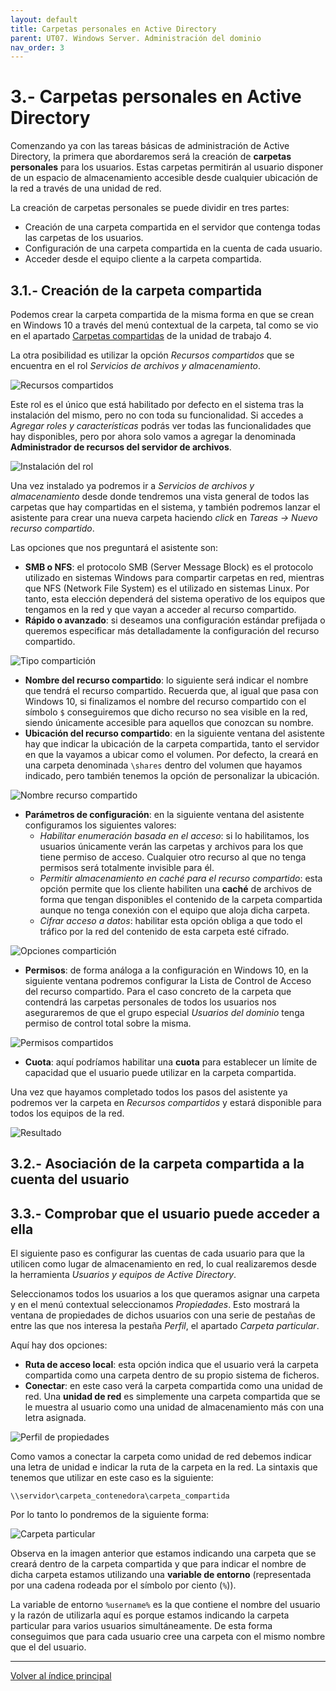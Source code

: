 ```yaml
---
layout: default
title: Carpetas personales en Active Directory
parent: UT07. Windows Server. Administración del dominio
nav_order: 3
---
```


# 3.- Carpetas personales en Active Directory

Comenzando ya con las tareas básicas de administración de Active Directory, la primera que abordaremos será la creación de **carpetas personales** para los usuarios. Estas carpetas permitirán al usuario disponer de un espacio de almacenamiento accesible desde cualquier ubicación de la red a través de una unidad de red.

La creación de carpetas personales se puede dividir en tres partes:
- Creación de una carpeta compartida en el servidor que contenga todas las carpetas de los usuarios.
- Configuración de una carpeta compartida en la cuenta de cada usuario.
- Acceder desde el equipo cliente a la carpeta compartida.


## 3.1.- Creación de la carpeta compartida

Podemos crear la carpeta compartida de la misma forma en que se crean en Windows 10 a través del menú contextual de la carpeta, tal como se vio en el apartado [Carpetas compartidas](../UT04_Win10_Almacenamiento/05_compartidas.md) de la unidad de trabajo 4.

La otra posibilidad es utilizar la opción *Recursos compartidos* que se encuentra en el rol *Servicios de archivos y almacenamiento*.

![Recursos compartidos](imgs/02_02_recursos_compartidos.jpg)

Este rol es el único que está habilitado por defecto en el sistema tras la instalación del mismo, pero no con toda su funcionalidad. Si accedes a *Agregar roles y características* podrás ver todas las funcionalidades que hay disponibles, pero por ahora solo vamos a agregar la denominada **Administrador de recursos del servidor de archivos**.

![Instalación del rol](imgs/03_01_instalación_rol.jpg)

Una vez instalado ya podremos ir a *Servicios de archivos y almacenamiento* desde donde tendremos una vista general de todos las carpetas que hay compartidas en el sistema, y también podremos lanzar el asistente para crear una nueva carpeta haciendo *click* en *Tareas -> Nuevo recurso compartido*. 

Las opciones que nos preguntará el asistente son:

- **SMB o NFS**: el protocolo SMB (Server Message Block) es el protocolo utilizado en sistemas Windows para compartir carpetas en red, mientras que NFS (Network File System) es el utilizado en sistemas Linux. Por tanto, esta elección dependerá del sistema operativo de los equipos que tengamos en la red y que vayan a acceder al recurso compartido.
- **Rápido o avanzado**: si deseamos una configuración estándar prefijada o queremos especificar más detalladamente la configuración del recurso compartido.

![Tipo compartición](imgs/03_03_seleccion_tipo_comparticion.jpg)

- **Nombre del recurso compartido**: lo siguiente será indicar el nombre que tendrá el recurso compartido. Recuerda que, al igual que pasa con Windows 10, si finalizamos el nombre del recurso compartido con el símbolo `$` conseguiremos que dicho recurso no sea visible en la red, siendo únicamente accesible para aquellos que conozcan su nombre.
- **Ubicación del recurso compartido**: en la siguiente ventana del asistente hay que indicar la ubicación de la carpeta compartida, tanto el servidor en que la vayamos a ubicar como el volumen. Por defecto, la creará en una carpeta denominada `\shares` dentro del volumen que hayamos indicado, pero también tenemos la opción de personalizar la ubicación.

![Nombre recurso compartido](imgs/03_04_nombre_recurso_compartido.jpg)

- **Parámetros de configuración**: en la siguiente ventana del asistente configuramos los siguientes valores:
  - *Habilitar enumeración basada en el acceso*: si lo habilitamos, los usuarios únicamente verán las carpetas y archivos para los que tiene permiso de acceso. Cualquier otro recurso al que no tenga permisos será totalmente invisible para él.
  - *Permitir almacenamiento en caché para el recurso compartido*: esta opción permite que los cliente habiliten una **caché** de archivos de forma que tengan disponibles el contenido de la carpeta compartida aunque no tenga conexión con el equipo que aloja dicha carpeta.
  - *Cifrar acceso a datos*: habilitar esta opción obliga a que todo el tráfico por la red del contenido de esta carpeta esté cifrado.

![Opciones compartición](imgs/03_05_opciones_comparticion.jpg)

- **Permisos**: de forma análoga a la configuración en Windows 10, en la siguiente ventana podremos configurar la Lista de Control de Acceso del recurso compartido. Para el caso concreto de la carpeta que contendrá las carpetas personales de todos los usuarios nos aseguraremos de que el grupo especial *Usuarios del dominio* tenga permiso de control total sobre la misma.
  
![Permisos compartidos](imgs/03_06_permisos.jpg)

- **Cuota**: aquí podríamos habilitar una **cuota** para establecer un límite de capacidad que el usuario puede utilizar en la carpeta compartida.


Una vez que hayamos completado todos los pasos del asistente ya podremos ver la carpeta en *Recursos compartidos* y estará disponible para todos los equipos de la red.

![Resultado](imgs/03_07_compartida.jpg)



## 3.2.- Asociación de la carpeta compartida a la cuenta del usuario

## 3.3.- Comprobar que el usuario puede acceder a ella

El siguiente paso es configurar las cuentas de cada usuario para que la utilicen como lugar de almacenamiento en red, lo cual realizaremos desde la herramienta *Usuarios y equipos de Active Directory*.

Seleccionamos todos los usuarios a los que queramos asignar una carpeta y en el menú contextual seleccionamos *Propiedades*. Esto mostrará la ventana de propiedades de dichos usuarios con una serie de pestañas de entre las que nos interesa la pestaña *Perfil*, el apartado *Carpeta particular*.

Aquí hay dos opciones:

- **Ruta de acceso local**: esta opción indica que el usuario verá la carpeta compartida como una carpeta dentro de su propio sistema de ficheros.
- **Conectar**: en este caso verá la carpeta compartida como una unidad de red. Una **unidad de red** es simplemente una carpeta compartida que se le muestra al usuario como una unidad de almacenamiento más con una letra asignada. 

![Perfil de propiedades](imgs/03_08_perfil_particular.jpg)

Como vamos a conectar la carpeta como unidad de red debemos indicar una letra de unidad e indicar la ruta de la carpeta en la red. La sintaxis que tenemos que utilizar en este caso es la siguiente:

`\\servidor\carpeta_contenedora\carpeta_compartida`

Por lo tanto lo pondremos de la siguiente forma:

![Carpeta particular](imgs/03_09_particular_conectar.jpg)

Observa en la imagen anterior que estamos indicando una carpeta que se creará dentro de la carpeta compartida y que para indicar el nombre de dicha carpeta estamos utilizando una **variable de entorno** (representada por una cadena rodeada por el símbolo por ciento (`%`)).

La variable de entorno  `%username%` es la que contiene el nombre del usuario y la razón de utilizarla aquí es porque estamos indicando la carpeta particular para varios usuarios simultáneamente. De esta forma conseguimos que para cada usuario cree una carpeta con el mismo nombre que el del usuario.




***
[Volver al índice principal](index_UT08.md)

